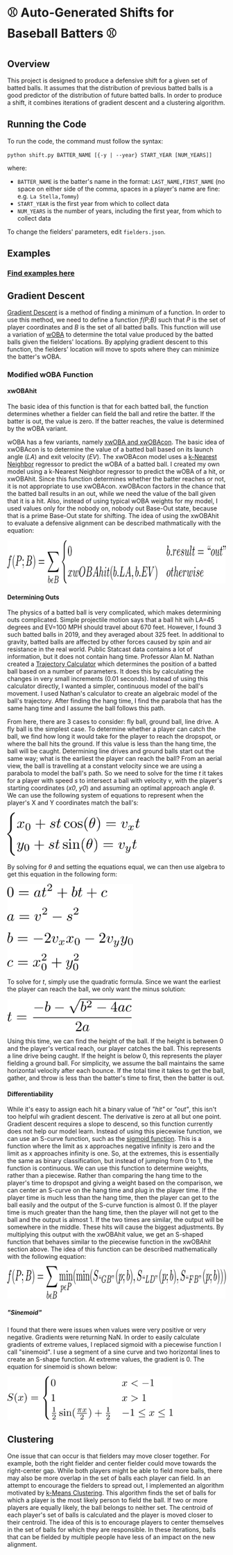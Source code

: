 # :baseball: Auto-Generated Shifts for Baseball Batters :baseball:

## Overview
This project is designed to produce a defensive shift for a given set of batted balls. It assumes that the distribution of previous batted balls is a good predictor of the distribution of future batted balls. In order to produce a shift, it combines iterations of gradient descent and a clustering algorithm.

## Running the Code
To run the code, the command must follow the syntax: 

`python shift.py BATTER_NAME [{-y | --year} START_YEAR [NUM_YEARS]]`

where:
- `BATTER_NAME` is the batter's name in the format: `LAST_NAME,FIRST_NAME` (no space on either side of the comma, spaces in a player's name are fine: e.g. `La Stella,Tommy`)
- `START_YEAR` is the first year from which to collect data
- `NUM_YEARS` is the number of years, including the first year, from which to collect data

To change the fielders' parameters, edit `fielders.json`.

## Examples
### [Find examples here](https://mccapobianco.github.io/ShiftGenerator/)

## Gradient Descent
[Gradient Descent](https://en.wikipedia.org/wiki/Gradient_descent) is a method of finding a minimum of a function. In order to use this method, we need to define a function *f(P;B)* such that *P* is the set of player coordinates and *B* is the set of all batted balls. This function will use a variation of [wOBA](https://library.fangraphs.com/offense/woba/) to determine the total value produced by the batted balls given the fielders' locations. By applying gradient descent to this function, the fielders' location will move to spots where they can minimize the batter's wOBA.

### Modified wOBA Function
#### xwOBAhit
The basic idea of this function is that for each batted ball, the function determines whether a fielder can field the ball and retire the batter. If the batter is out, the value is zero. If the batter reaches, the value is determined by the wOBA variant.

wOBA has a few variants, namely [xwOBA and xwOBAcon](https://technology.mlblogs.com/an-introduction-to-expected-weighted-on-base-average-xwoba-29d6070ba52b). The basic idea of xwOBAcon is to determine the value of a batted ball based on its launch angle (*LA*) and exit velocity (*EV*). The xwOBAcon model uses a [k-Nearest Neighbor](https://en.wikipedia.org/wiki/K-nearest_neighbors_algorithm) regressor to predict the wOBA of a batted ball. I created my own model using a k-Nearest Neighbor regressor to predict the wOBA of a hit, or xwOBAhit. Since this function determines whether the batter reaches or not, it is not appropriate to use xwOBAcon. xwOBAcon factors in the chance that the batted ball results in an out, while we need the value of the ball given that it is a hit. Also, instead of using typical wOBA weights for my model, I used values only for the nobody on, nobody out Base-Out state, because that is a prime Base-Out state for shifting. The idea of using the xwOBAhit to evaluate a defensive alignment can be described mathmatically with the equation: 

<img src="./LaTeX/piecewise.png" height=100>

#### Determining Outs
The physics of a batted ball is very complicated, which makes determining outs complicated. Simple projectile motion says that a ball hit wih LA=45 degrees and EV=100 MPH should travel about 670 feet. However, I found 3 such batted balls in 2019, and they averaged about 325 feet. In additional to gravity, batted balls are affected by other forces caused by spin and air resistance in the real world. Public Statcast data contains a lot of information, but it does not contain hang time. Professor Alan M. Nathan created a [Trajectory Calculator](http://baseball.physics.illinois.edu/trajectory-calculator.html) which determines the position of a batted ball based on a number of parameters. It does this by calculating the changes in very small increments (0.01 seconds). Instead of using this calculator directly, I wanted a simpler, continuous model of the ball's movement. I used Nathan's calculator to create an algebraic model of the ball's trajectory. After finding the hang time, I find the parabola that has the same hang time and I assume the ball follows this path.

From here, there are 3 cases to consider: fly ball, ground ball, line drive. A fly ball is the simplest case. To determine whether a player can catch the ball, we find how long it would take for the player to reach the dropspot, or where the ball hits the ground. If this value is less than the hang time, the ball will be caught. Determining line drives and ground balls start out the same way; what is the earliest the player can reach the ball? From an aerial view, the ball is travelling at a constant velocity since we are using a parabola to model the ball's path. So we need to solve for the time *t* it takes for a player with speed *s* to intersect a ball with velocity *v*, with the player's starting coordinates (*x0*, *y0*) and assuming an optimal approach angle *θ*. We can use the following system of equations to represent when the player's X and Y coordinates match the ball's:

<img src="./LaTeX/system.png" height=100>

By solving for *θ* and setting the equations equal, we can then use algebra to get this equation in the following form:

<img src="./LaTeX/quad_eq.png" height=200>

To solve for *t*, simply use the quadratic formula. Since we want the earliest the player can reach the ball, we only want the minus solution:

<img src="./LaTeX/quad_form.png" align="center" height=75>

Using this time, we can find the height of the ball. If the height is between 0 and the player's vertical reach, our player catches the ball. This represents a line drive being caught. If the height is below 0, this represents the player fielding a ground ball. For simplicity, we assume the ball maintains the same horizontal velocity after each bounce. If the total time it takes to get the ball, gather, and throw is less than the batter's time to first, then the batter is out.

#### Differentiability
While it's easy to assign each hit a binary value of *"hit"* or *"out"*, this isn't too helpful wih gradient descent. The derivative is zero at all but one point. Gradient descent requires a slope to descend, so this function currently does not help our model learn. Instead of using this piecewise function, we can use an S-curve function, such as the [sigmoid function](https://en.wikipedia.org/wiki/Sigmoid_function). This is a function where the limit as x approaches negative infinity is zero and the limit as x approaches infinity is one. So, at the extremes, this is essentially the same as binary classification, but instead of jumping from 0 to 1, the function is continuous. We can use this function to determine weights, rather than a piecewise. Rather than comparing the hang time to the player's time to dropspot and giving a weight based on the comparison, we can center an S-curve on the hang time and plug in the player time. If the player time is much less than the hang time, then the player can get to the ball easily and the output of the S-curve function is almost 0. If the player time is much greater than the hang time, then the player will not get to the ball and the output is almost 1. If the two times are similar, the output will be somewhere in the middle. These hits will cause the biggest adjustments. By multiplying this output with the xwOBAhit value, we get an S-shaped function that behaves similar to the piecewise function in the xwOBAhit section above. The idea of this function can be described mathematically with the following equation:

<img src="./LaTeX/sigmoid.png" height=75>

##### "Sinemoid"
I found that there were issues when values were very positive or very negative. Gradients were returning NaN. In order to easily calculate gradients of extreme values, I replaced sigmoid with a piecewise function I call "sinemoid". I use a segment of a sine curve and two horizontal lines to create an S-shape function. At extreme values, the gradient is 0. The equation for sinemoid is shown below:

<img src="./LaTeX/sinemoid.png" height=100>

## Clustering
One issue that can occur is that fielders may move closer together. For example, both the right fielder and center fielder could move towards the right-center gap. While both players might be able to field more balls, there may also be more overlap in the set of balls each player can field. In an attempt to encourage the fielders to spread out, I implemented an algorithm motivated by [k-Means Clustering](https://en.wikipedia.org/wiki/K-means_clustering). This algorithm finds the set of balls for which a player is the most likely person to field the ball. If two or more players are equally likely, the ball belongs to neither set. The centroid of each player's set of balls is calculated and the player is moved closer to their centroid. The idea of this is to encourage players to center themselves in the set of balls for which they are responsible. In these iterations, balls that can be fielded by multiple people have less of an impact on the new alignment.
